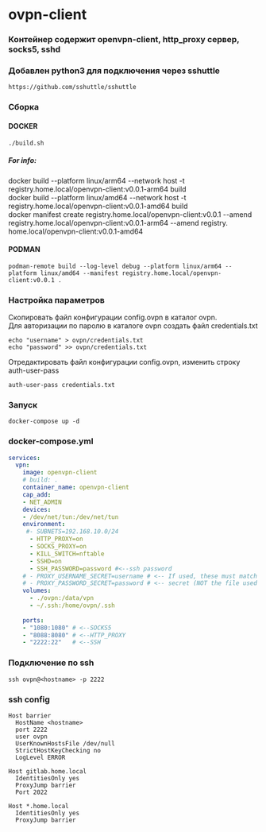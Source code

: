 # ovpn-client

### Контейнер содержит openvpn-client, http_proxy сервер, socks5, sshd 
### Добавлен python3 для подключения через sshuttle 
```
https://github.com/sshuttle/sshuttle
```
### Сборка
#### DOCKER
```shell
./build.sh
```
##### For info:
  docker build  --platform linux/arm64 --network host -t registry.home.local/openvpn-client:v0.0.1-arm64 build <br>
  docker build  --platform linux/amd64 --network host -t registry.home.local/openvpn-client:v0.0.1-amd64 build <br>
  docker manifest create registry.home.local/openvpn-client:v0.0.1 --amend registry.home.local/openvpn-client:v0.0.1-arm64  --amend registry. home.local/openvpn-client:v0.0.1-amd64 <br>
#### PODMAN
```shell
podman-remote build --log-level debug --platform linux/arm64 --platform linux/amd64 --manifest registry.home.local/openvpn-client:v0.0.1 .
```
### Настройка параметров
Скопировать файл конфигурации config.ovpn в каталог ovpn.<br> 
Для авторизации по паролю в каталоге ovpn создать файл credentials.txt
```shell
echo "username" > ovpn/credentials.txt
echo "password" >> ovpn/credentials.txt
```
Отредактировать файл конфигурации config.ovpn, изменить строку auth-user-pass
```text
auth-user-pass credentials.txt
```
### Запуск
```shell
docker-compose up -d
```

### docker-compose.yml
```yaml
services:
  vpn:
    image: openvpn-client
    # build: .
    container_name: openvpn-client
    cap_add:
    - NET_ADMIN
    devices:
    - /dev/net/tun:/dev/net/tun
    environment:
     #- SUBNETS=192.168.10.0/24
      - HTTP_PROXY=on
      - SOCKS_PROXY=on
      - KILL_SWITCH=nftable
      - SSHD=on
      - SSH_PASSWORD=password #<--ssh password  
    # - PROXY_USERNAME_SECRET=username # <-- If used, these must match the name of a
    # - PROXY_PASSWORD_SECRET=password # <-- secret (NOT the file used by the secret)
    volumes:
      - ./ovpn:/data/vpn
      - ~/.ssh:/home/ovpn/.ssh
      
    ports:
    - "1080:1080" # <--SOCKS5
    - "8088:8080" # <--HTTP_PROXY
    - "2222:22"   # <--SSH

```
### Подключение по ssh
```shell
ssh ovpn@<hostname> -p 2222
```
### ssh config
```text
Host barrier  
  HostName <hostname>
  port 2222
  user ovpn
  UserKnownHostsFile /dev/null
  StrictHostKeyChecking no
  LogLevel ERROR
  
Host gitlab.home.local
  IdentitiesOnly yes
  ProxyJump barrier
  Port 2022

Host *.home.local
  IdentitiesOnly yes
  ProxyJump barrier
```
